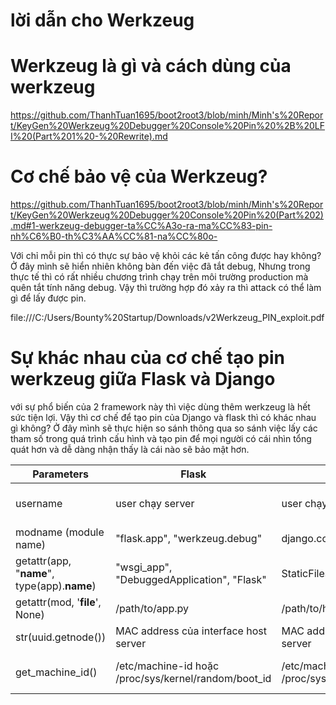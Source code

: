 
# lời dẫn cho Werkzeug

# Werkzeug là gì và cách dùng của werkzeug
https://github.com/ThanhTuan1695/boot2root3/blob/minh/Minh's%20Report/KeyGen%20Werkzeug%20Debugger%20Console%20Pin%20%2B%20LFI%20(Part%201%20-%20Rewrite).md

# Cơ chế bảo vệ của Werkzeug?

https://github.com/ThanhTuan1695/boot2root3/blob/minh/Minh's%20Report/KeyGen%20Werkzeug%20Debugger%20Console%20Pin%20(Part%202).md#1-werkzeug-debugger-ta%CC%A3o-ra-ma%CC%83-pin-nh%C6%B0-th%C3%AA%CC%81-na%CC%80o-

Với chỉ mỗi pin thì có thực sự bảo vệ khỏi các kẻ tấn công được hay không? 
Ở đây mình sẽ hiển nhiên không bàn đến việc đã tắt debug, Nhưng trong thực tế thì có rất nhiều chương trình chạy trên môi trường production mà quên tắt tính năng debug. 
Vậy thì trường hợp đó xảy ra thì attack có thể làm gì để lấy được pin.

file:///C:/Users/Bounty%20Startup/Downloads/v2Werkzeug_PIN_exploit.pdf

# Sự khác nhau của cơ chế tạo pin werkzeug giữa Flask và Django

với sự phổ biến của 2 framework này thì việc dùng thêm werkzeug là hết sức tiện lợi. 
Vậy thì cơ chế để tạo pin của Django và flask thì có khác nhau gì không? 
Ở đây mình sẽ thực hiện  so sánh  thông qua so sánh việc lấy các tham số trong quá trình cấu hình và tạo pin để mọi người có cái nhìn tổng quát hơn và dễ dàng nhận thấy là cái nào sẽ bảo mật hơn. 

| Parameters                                   | Flask                                                | Django                                               | Security noted                                               |
| -------------------------------------------- | ---------------------------------------------------- | ---------------------------------------------------- | ------------------------------------------------------------ |
| username                                     | user chạy server                                     | user chạy server                                     | /proc/self/environ<br />/etc/passwd<br />/proc/self/status   |
| modname (module name)                        | "flask.app", "werkzeug.debug"                        | django.contrib.staticfiles.handlers                  | Default value                                                |
| getattr(app, "__name__", type(app).__name__) | "wsgi_app", "DebuggedApplication", "Flask"           | StaticFilesHandler                                   | Default value                                                |
| getattr(mod, '__file__', None)               | /path/to/app.py                                      | /path/to/handlers.py                                 | Available on debugger browser                                |
| str(uuid.getnode())                          | MAC address của interface host server                | MAC address của interface host server                | /proc/net/arp<br />/sys/class/net/[interface]/address        |
| get_machine_id()                             | /etc/machine-id hoặc /proc/sys/kernel/random/boot_id | /etc/machine-id hoặc /proc/sys/kernel/random/boot_id | /etc/machine-id<br />/proc/sys/kernel/random/boot_id<br />/proc/self/cgroup |
